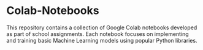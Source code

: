 # Colab-Notebooks
This repository contains a collection of Google Colab notebooks developed as part of school assignments.   Each notebook focuses on implementing and training basic Machine Learning models using popular Python libraries.

